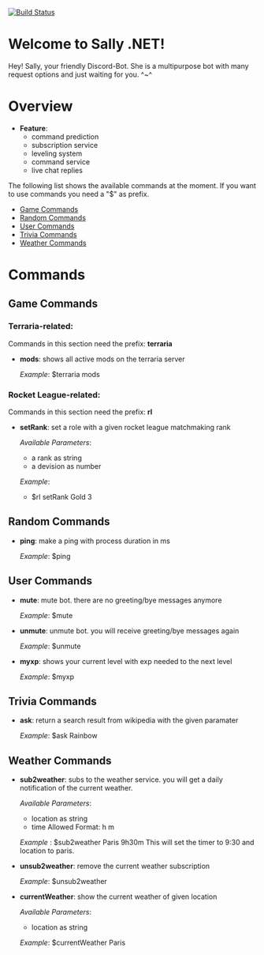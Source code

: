 [![Build Status](https://travis-ci.com/Chilllli/Sally.NET.svg?token=e9oxuon9Djni1ERDenE9&branch=master)](https://travis-ci.com/Chilllli/Sally.NET)

# Welcome to Sally .NET!

Hey! Sally, your friendly Discord-Bot. She is a multipurpose bot with many request options and just waiting for you. ^~^


# Overview

* **Feature**:
	* command prediction
	* subscription service
	* leveling system
	* command service
	* live chat replies

The following list shows the available commands at the moment. If you want to use commands you need a "$" as prefix.

* [Game Commands](#game-commands)  
* [Random Commands](#random-commands) 
* [User Commands](#user-commands) 
* [Trivia Commands](#trivia-commands)
* [Weather Commands](#weather-commands) 


# Commands

## Game Commands

### Terraria-related:
Commands in this section need the prefix: **terraria**

- **mods**: shows all active mods on the terraria server

	*Example*: $terraria mods 


### Rocket League-related:
Commands in this section need the prefix: **rl**

- **setRank**: set a role with a given rocket league matchmaking rank

	*Available Parameters*:
	
	- a rank as string
	- a devision as number

	*Example*: 
	
	- $rl setRank Gold 3

## Random Commands

- **ping**: make a ping with process duration in ms

	*Example*: $ping
	
## User Commands

- **mute**: mute bot. there are no greeting/bye messages anymore
	
	*Example*: $mute

- **unmute**: unmute bot. you will receive greeting/bye messages again

	*Example*: $unmute

- **myxp**: shows your current level with exp needed to the next level

	*Example*: $myxp

## Trivia Commands

- **ask**: return a search result from wikipedia with the given paramater

	*Example*: $ask Rainbow

## Weather Commands

- **sub2weather**: subs to the weather service. you will get a daily notification of the current weather.

	*Available Parameters*:

	- location as string
	- time
		Allowed Format: h m

	*Example* : $sub2weather Paris 9h30m
	This will set the timer to 9:30 and location to paris.
	
- **unsub2weather**: remove the current weather subscription

	*Example*: $unsub2weather

- **currentWeather**: show the current weather of given location

	*Available Parameters*:
	
	- location as string

	*Example*: $currentWeather Paris
